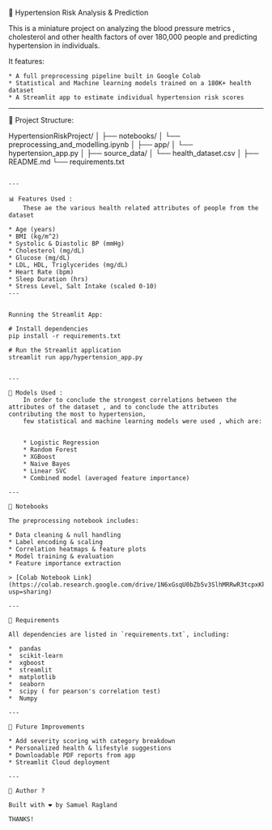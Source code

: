 🌺 Hypertension Risk Analysis & Prediction

This is a miniature project on analyzing the blood pressure metrics , cholesterol and other health factors of 
over 180,000 people and predicting hypertension in individuals. 

It features:

	* A full preprocessing pipeline built in Google Colab
	* Statistical and Machine learning models trained on a 180K+ health dataset
	* A Streamlit app to estimate individual hypertension risk scores


----
📂 Project Structure: 


HypertensionRiskProject/
│
├── notebooks/
│   └── preprocessing_and_modelling.ipynb
│
├── app/
│   └── hypertension_app.py
│
├── source_data/
│   └── health_dataset.csv
│
├── README.md
└── requirements.txt
```

---

📊 Features Used :
	These ae the various health related attributes of people from the dataset

* Age (years)
* BMI (kg/m^2)
* Systolic & Diastolic BP (mmHg)
* Cholesterol (mg/dL)
* Glucose (mg/dL)
* LDL, HDL, Triglycerides (mg/dL)
* Heart Rate (bpm)
* Sleep Duration (hrs)
* Stress Level, Salt Intake (scaled 0-10)
---


Running the Streamlit App:

# Install dependencies
pip install -r requirements.txt

# Run the Streamlit application
streamlit run app/hypertension_app.py


---

🧠 Models Used :
    In order to conclude the strongest correlations between the attributes of the dataset , and to conclude the attributes contributing the most to hypertension,
    few statistical and machine learning models were used , which are:


	* Logistic Regression
	* Random Forest
	* XGBoost
	* Naive Bayes
	* Linear SVC
	* Combined model (averaged feature importance)

---

🔬 Notebooks

The preprocessing notebook includes:

* Data cleaning & null handling
* Label encoding & scaling
* Correlation heatmaps & feature plots
* Model training & evaluation
* Feature importance extraction

> [Colab Notebook Link](https://colab.research.google.com/drive/1N6xGsqU0bZb5v3SlhMRRwR3tcpxKkkN9?usp=sharing)

---

📄 Requirements

All dependencies are listed in `requirements.txt`, including:

*  pandas
*  scikit-learn
*  xgboost
*  streamlit
*  matplotlib
*  seaborn
*  scipy ( for pearson's correlation test)
*  Numpy

---

🎯 Future Improvements

* Add severity scoring with category breakdown
* Personalized health & lifestyle suggestions
* Downloadable PDF reports from app
* Streamlit Cloud deployment

---

👤 Author ?

Built with ❤️ by Samuel Ragland

THANKS!
